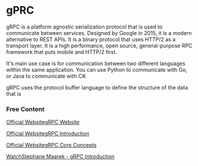 # gPRC

gRPC is a platform agnostic serialization protocol that is used to communicate between services. Designed by Google in 2015, it is a modern alternative to REST APIs. It is a binary protocol that uses HTTP/2 as a transport layer. It is a high performance, open source, general-purpose RPC framework that puts mobile and HTTP/2 first.

It's main use case is for communication between two different languages within the same application. You can use Python to communicate with Go, or Java to communicate with C#.

gRPC uses the protocol buffer language to define the structure of the data that is

### Free Content

[Official WebsitegRPC Website](https://grpc.io/)

[Official WebsitegRPC Introduction](https://grpc.io/docs/what-is-grpc/introduction/)

[Official WebsitegRPC Core Concepts](https://grpc.io/docs/what-is-grpc/core-concepts/)

[WatchStephane Maarek - gRPC Introduction](https://youtu.be/XRXTsQwyZSU)
